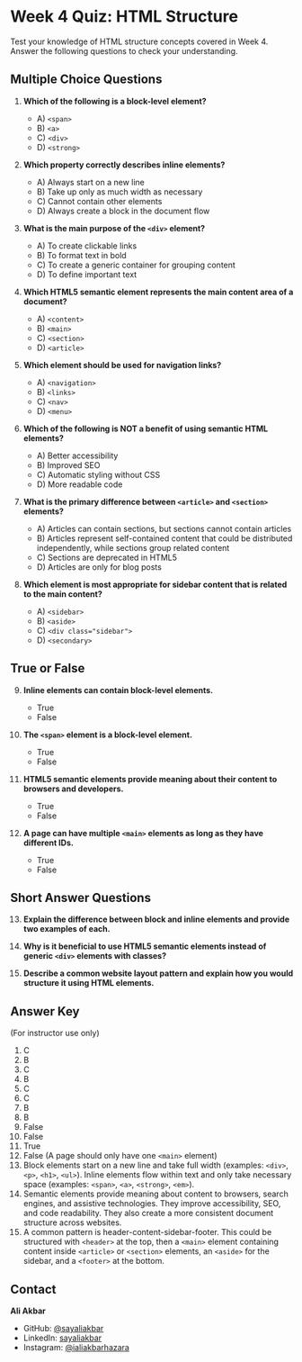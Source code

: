 # Week 4 Quiz: HTML Structure

Test your knowledge of HTML structure concepts covered in Week 4. Answer the following questions to check your understanding.

## Multiple Choice Questions

1. **Which of the following is a block-level element?**

   - A) `<span>`
   - B) `<a>`
   - C) `<div>`
   - D) `<strong>`

2. **Which property correctly describes inline elements?**

   - A) Always start on a new line
   - B) Take up only as much width as necessary
   - C) Cannot contain other elements
   - D) Always create a block in the document flow

3. **What is the main purpose of the `<div>` element?**

   - A) To create clickable links
   - B) To format text in bold
   - C) To create a generic container for grouping content
   - D) To define important text

4. **Which HTML5 semantic element represents the main content area of a document?**

   - A) `<content>`
   - B) `<main>`
   - C) `<section>`
   - D) `<article>`

5. **Which element should be used for navigation links?**

   - A) `<navigation>`
   - B) `<links>`
   - C) `<nav>`
   - D) `<menu>`

6. **Which of the following is NOT a benefit of using semantic HTML elements?**

   - A) Better accessibility
   - B) Improved SEO
   - C) Automatic styling without CSS
   - D) More readable code

7. **What is the primary difference between `<article>` and `<section>` elements?**

   - A) Articles can contain sections, but sections cannot contain articles
   - B) Articles represent self-contained content that could be distributed independently, while sections group related content
   - C) Sections are deprecated in HTML5
   - D) Articles are only for blog posts

8. **Which element is most appropriate for sidebar content that is related to the main content?**
   - A) `<sidebar>`
   - B) `<aside>`
   - C) `<div class="sidebar">`
   - D) `<secondary>`

## True or False

9. **Inline elements can contain block-level elements.**

   - True
   - False

10. **The `<span>` element is a block-level element.**

    - True
    - False

11. **HTML5 semantic elements provide meaning about their content to browsers and developers.**

    - True
    - False

12. **A page can have multiple `<main>` elements as long as they have different IDs.**
    - True
    - False

## Short Answer Questions

13. **Explain the difference between block and inline elements and provide two examples of each.**

14. **Why is it beneficial to use HTML5 semantic elements instead of generic `<div>` elements with classes?**

15. **Describe a common website layout pattern and explain how you would structure it using HTML elements.**

## Answer Key

(For instructor use only)

1. C
2. B
3. C
4. B
5. C
6. C
7. B
8. B
9. False
10. False
11. True
12. False (A page should only have one `<main>` element)
13. Block elements start on a new line and take full width (examples: `<div>`, `<p>`, `<h1>`, `<ul>`). Inline elements flow within text and only take necessary space (examples: `<span>`, `<a>`, `<strong>`, `<em>`).
14. Semantic elements provide meaning about content to browsers, search engines, and assistive technologies. They improve accessibility, SEO, and code readability. They also create a more consistent document structure across websites.
15. A common pattern is header-content-sidebar-footer. This could be structured with `<header>` at the top, then a `<main>` element containing content inside `<article>` or `<section>` elements, an `<aside>` for the sidebar, and a `<footer>` at the bottom.

## Contact

**Ali Akbar**

- GitHub: [@sayaliakbar](https://github.com/sayaliakbar)
- LinkedIn: [sayaliakbar](https://linkedin.com/in/sayaliakbar)
- Instagram: [@ialiakbarhazara](https://instagram.com/ialiakbarhazara)
